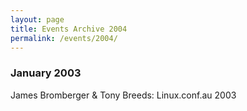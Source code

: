 ```yaml
---
layout: page
title: Events Archive 2004
permalink: /events/2004/
---
```


### **January 2003**
James Bromberger & Tony Breeds: Linux.conf.au 2003

